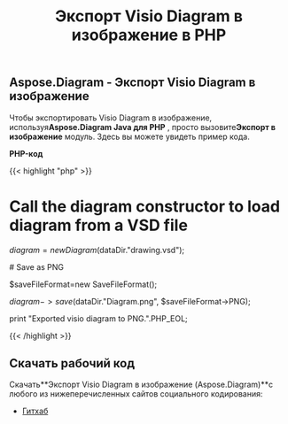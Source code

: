 ﻿---
title: Экспорт Visio Diagram в изображение в PHP
type: docs
weight: 30
url: /ru/java/export-visio-diagram-to-image-in-php/
---
## **Aspose.Diagram - Экспорт Visio Diagram в изображение**
 Чтобы экспортировать Visio Diagram в изображение, используя**Aspose.Diagram Java для PHP** , просто вызовите**Экспорт в изображение** модуль. Здесь вы можете увидеть пример кода.

**PHP-код**

{{< highlight "php" >}}

 # Call the diagram constructor to load diagram from a VSD file

$diagram = new Diagram($dataDir."drawing.vsd");

\# Save as PNG

$saveFileFormat=new SaveFileFormat();

$diagram->save($dataDir."Diagram.png", $saveFileFormat->PNG);

print "Exported visio diagram to PNG.".PHP_EOL;

{{< /highlight >}}
## **Скачать рабочий код**
 Скачать**Экспорт Visio Diagram в изображение (Aspose.Diagram)**с любого из нижеперечисленных сайтов социального кодирования:

- [Гитхаб](https://github.com/asposediagram/Aspose.Diagram-for-Java/blob/master/Plugins/Aspose_Diagram_Java_for_PHP/src/aspose/diagram/LoadingSavingandConverting/ExportToImage.php)
